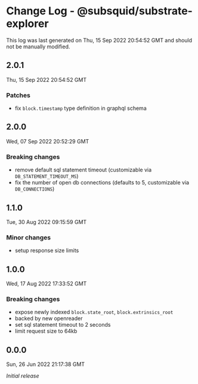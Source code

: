 # Change Log - @subsquid/substrate-explorer

This log was last generated on Thu, 15 Sep 2022 20:54:52 GMT and should not be manually modified.

## 2.0.1
Thu, 15 Sep 2022 20:54:52 GMT

### Patches

- fix `block.timestamp` type definition in graphql schema

## 2.0.0
Wed, 07 Sep 2022 20:52:29 GMT

### Breaking changes

- remove default sql statement timeout (customizable via `DB_STATEMENT_TIMEOUT_MS`)
- fix the number of open db connections (defaults to 5, customizable via `DB_CONNECTIONS`)

## 1.1.0
Tue, 30 Aug 2022 09:15:59 GMT

### Minor changes

- setup response size limits

## 1.0.0
Wed, 17 Aug 2022 17:33:52 GMT

### Breaking changes

- expose newly indexed `block.state_root`, `block.extrinsics_root`
- backed by new openreader
- set sql statement timeout to 2 seconds
- limit request size to 64kb

## 0.0.0
Sun, 26 Jun 2022 21:17:38 GMT

_Initial release_

